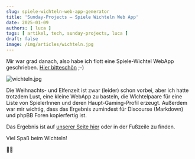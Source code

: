 ```yaml
---
slug: spiele-wichteln-web-app-generator
title: 'Sunday-Projects – Spiele Wichteln Web App'
date: 2025-01-09
authors: [ luca ]
tags: [ artikel, tech, sunday-projects, luca ]
draft: false
image: /img/articles/wichteln.jpg
---
```


Mir war grad danach, also habe ich flott eine Spiele-Wichtel WebApp geschrieben. [Hier bitteschön](/content/spiele-wichteln) ;-)

![wichteln.jpg](/img/articles/wichteln.jpg)

<!--truncate-->


Die Weihnachts- und Elfenzeit ist zwar (leider) schon vorbei, aber ich hatte trotzdem Lust, eine kleine WebApp zu basteln, die Wichtelpaare für eine
Liste von SpielerInnen und deren Haupt-Gaming-Profil erzeugt.
Außerdem war mir wichtig, dass das Ergebnis zumindest für Discourse (Markdown) und phpBB Foren kopierfertig ist.

Das Ergebnis ist auf [unserer Seite hier](/content/spiele-wichteln) oder in der Fußzeile zu finden.

Viel Spaß beim Wichteln!

🧑‍🎄
